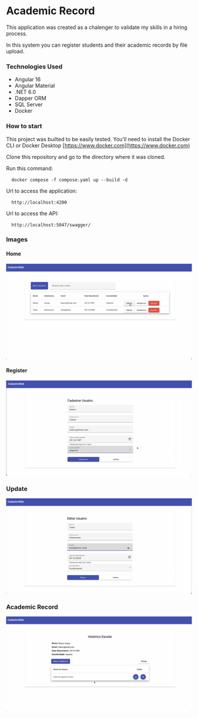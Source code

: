 # Academic Record

This application was created as a chalenger to validate my skills in a hiring process.

In this system you can register students and their academic records by file upload.

### Technologies Used

* Angular 16
* Angular Material
* .NET 6.0
* Dapper ORM
* SQL Server
* Docker


### How to start

This project was builted to be easily tested.
You'll need to install the Docker CLI or Docker Desktop [https://www.docker.com](https://www.docker.com)

Clone this repository and go to the directory where it was cloned.

Run this command:
```
  docker compose -f compose.yaml up --build -d
```

Url to access the application:
```
  http://localhost:4200
```

Url to access the API:
```
  http://localhost:5047/swagger/
```



### Images

#### Home

<div align="center">
  <img src="./img/home.png">
</div>


#### Register

<div align="center">
  <img src="./img/cadastro.png">
</div>


### Update

<div align="center">
  <img src="./img/editar.png">
</div>


### Academic Record

<div align="center">
  <img src="./img/historico.png">
</div>
